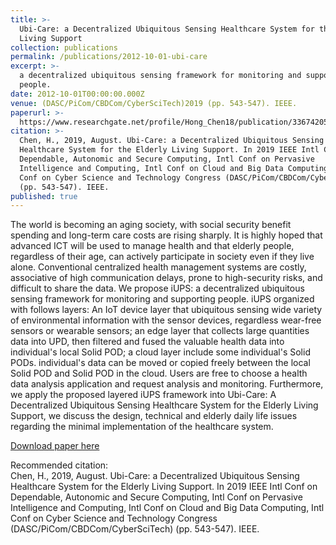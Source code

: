 ```yaml
---
title: >-
  Ubi-Care: a Decentralized Ubiquitous Sensing Healthcare System for the Elderly
  Living Support
collection: publications
permalink: /publications/2012-10-01-ubi-care
excerpt: >-
  a decentralized ubiquitous sensing framework for monitoring and supporting
  people.
date: 2012-10-01T00:00:00.000Z
venue: (DASC/PiCom/CBDCom/CyberSciTech)2019 (pp. 543-547). IEEE.
paperurl: >-
  https://www.researchgate.net/profile/Hong_Chen18/publication/336742054_Ubi-Care_a_Decentralized_Ubiquitous_Sensing_Healthcare_System_for_the_Elderly_Living_Support/links/5db0578f4585155e27f8103f/Ubi-Care-a-Decentralized-Ubiquitous-Sensing-Healthcare-System-for-the-Elderly-Living-Support.pdf
citation: >-
  Chen, H., 2019, August. Ubi-Care: a Decentralized Ubiquitous Sensing
  Healthcare System for the Elderly Living Support. In 2019 IEEE Intl Conf on
  Dependable, Autonomic and Secure Computing, Intl Conf on Pervasive
  Intelligence and Computing, Intl Conf on Cloud and Big Data Computing, Intl
  Conf on Cyber Science and Technology Congress (DASC/PiCom/CBDCom/CyberSciTech)
  (pp. 543-547). IEEE.
published: true
---
```

The world is becoming an aging society, with social security benefit spending and long-term care costs are rising sharply. It is highly hoped that advanced ICT will be used to manage health and that elderly people, regardless of their age, can actively participate in society even if they live alone. Conventional centralized health management systems are costly, associative of high communication delays, prone to high-security risks, and difficult to share the data. We propose iUPS: a decentralized ubiquitous sensing framework for monitoring and supporting people. iUPS organized with follows layers: An IoT device layer that ubiquitous sensing wide variety of environmental information with the sensor devices, regardless wear-free sensors or wearable sensors; an edge layer that collects large quantities data into UPD, then filtered and fused the valuable health data into individual's local Solid POD; a cloud layer include some individual's Solid PODs. individual's data can be moved or copied freely between the local Solid POD and Solid POD in the cloud. Users are free to choose a health data analysis application and request analysis and monitoring. Furthermore, we apply the proposed layered iUPS framework into Ubi-Care: A Decentralized Ubiquitous Sensing Healthcare System for the Elderly Living Support, we discuss the design, technical and elderly daily life issues regarding the minimal implementation of the healthcare system.

[Download paper here](https://www.researchgate.net/profile/Hong_Chen18/publication/336742054_Ubi-Care_a_Decentralized_Ubiquitous_Sensing_Healthcare_System_for_the_Elderly_Living_Support/links/5db0578f4585155e27f8103f/Ubi-Care-a-Decentralized-Ubiquitous-Sensing-Healthcare-System-for-the-Elderly-Living-Support.pdf)

Recommended citation:   
Chen, H., 2019, August. Ubi-Care: a Decentralized Ubiquitous Sensing Healthcare System for the Elderly Living Support. In 2019 IEEE Intl Conf on Dependable, Autonomic and Secure Computing, Intl Conf on Pervasive Intelligence and Computing, Intl Conf on Cloud and Big Data Computing, Intl Conf on Cyber Science and Technology Congress (DASC/PiCom/CBDCom/CyberSciTech) (pp. 543-547). IEEE.
